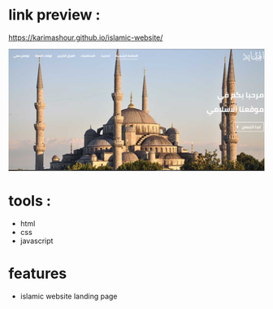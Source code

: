 # link preview :

https://karimashour.github.io/islamic-website/

<img src="image.png"/>

# tools :
- html
- css
- javascript



# features
- islamic website landing page 
